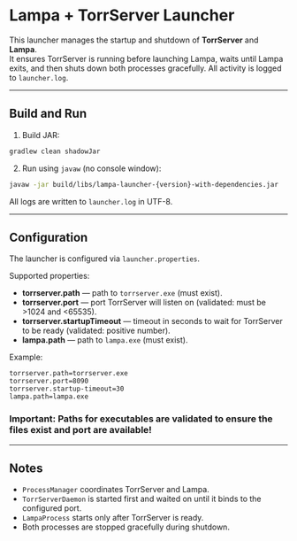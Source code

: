 # Lampa + TorrServer Launcher

This launcher manages the startup and shutdown of **TorrServer** and **Lampa**.  
It ensures TorrServer is running before launching Lampa, waits until Lampa exits,
and then shuts down both processes gracefully. All activity is logged to `launcher.log`.


---

## Build and Run

1. Build JAR:

```bash
gradlew clean shadowJar
```

2. Run using `javaw` (no console window):

```bash
javaw -jar build/libs/lampa-launcher-{version}-with-dependencies.jar
```

All logs are written to `launcher.log` in UTF-8.

---

## Configuration

The launcher is configured via `launcher.properties`.

Supported properties:

- **torrserver.path** — path to `torrserver.exe` (must exist).
- **torrserver.port** — port TorrServer will listen on (validated: must be >1024 and <65535).
- **torrserver.startupTimeout** — timeout in seconds to wait for TorrServer to be ready (validated: positive number).
- **lampa.path** — path to `lampa.exe` (must exist).

Example:

```properties
torrserver.path=torrserver.exe
torrserver.port=8090
torrserver.startup-timeout=30
lampa.path=lampa.exe
```

### Important: Paths for executables are validated to ensure the files exist and port are available!

---

## Notes

- `ProcessManager` coordinates TorrServer and Lampa.
- `TorrServerDaemon` is started first and waited on until it binds to the configured port.
- `LampaProcess` starts only after TorrServer is ready.
- Both processes are stopped gracefully during shutdown.
